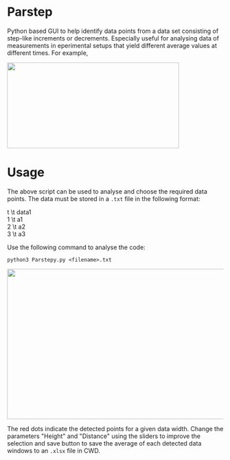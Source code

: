 # Parstep
Python based GUI to help identify data points from a data set consisting of step-like increments or decrements. Especially useful for analysing data of measurements in eperimental setups that yield different average values at different times. For example,

<img src = https://user-images.githubusercontent.com/90126164/227775595-101dc4a7-e120-4cf1-87e4-d5854fcb026e.png width ="400" height = "200">

# Usage

The above script can be used to analyse and choose the required data points. The data must be stored in a `.txt` file in the following format:

t \t data1  \
1 \t a1  \
2 \t a2  \
3 \t a3  

Use the following command to analyse the code:

`python3 Parstepy.py <filename>.txt`

<img src = https://user-images.githubusercontent.com/90126164/227777081-e079a5f9-8999-4e98-ae22-d10ca029b345.png width = "700" height = "350">

The red dots indicate the detected points for a given data width. Change the parameters "Height" and "Distance" using the sliders to improve the selection and save button to save the average of each detected data windows to an `.xlsx` file in CWD.


